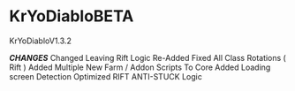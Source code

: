 # KrYoDiabloBETA
KrYoDiabloV1.3.2


***CHANGES***
Changed Leaving Rift Logic
Re-Added Fixed All Class Rotations ( Rift )
Added Multiple New Farm / Addon Scripts To Core
Added Loading screen Detection
Optimized RIFT ANTI-STUCK Logic
